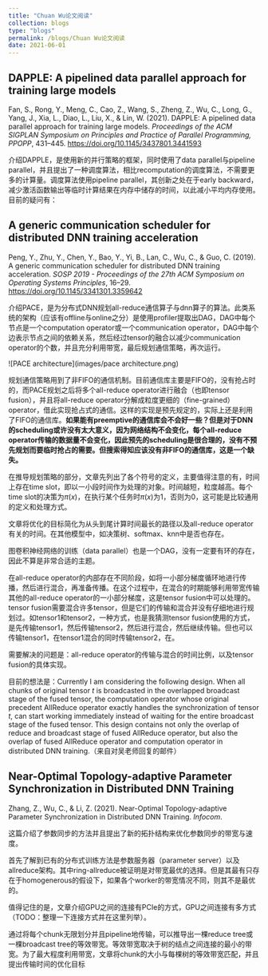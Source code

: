 ```yaml
---
title: "Chuan Wu论文阅读"
collection: blogs
type: "blogs"
permalink: /blogs/Chuan Wu论文阅读
date: 2021-06-01
---
```


## DAPPLE: A pipelined data parallel approach for training large models

Fan, S., Rong, Y., Meng, C., Cao, Z., Wang, S., Zheng, Z., Wu, C., Long, G., Yang, J., Xia, L., Diao, L., Liu, X., & Lin, W. (2021). DAPPLE: A pipelined data parallel approach for training large models. *Proceedings of the ACM SIGPLAN Symposium on Principles and Practice of Parallel Programming, PPOPP*, 431–445. https://doi.org/10.1145/3437801.3441593

介绍DAPPLE，是使用新的并行策略的框架，同时使用了data parallel与pipeline parallel，并且提出了一种调度算法，相比recomputation的调度算法，不需要更多的计算量。调度算法使用pipeline parallel，其创新之处在于early backward，减少激活函数输出等临时计算结果在内存中储存的时间，以此减小平均内存使用。目前的疑问有：

## A generic communication scheduler for distributed DNN training acceleration

Peng, Y., Zhu, Y., Chen, Y., Bao, Y., Yi, B., Lan, C., Wu, C., & Guo, C. (2019). A generic communication scheduler for distributed DNN training acceleration. *SOSP 2019 - Proceedings of the 27th ACM Symposium on Operating Systems Principles*, 16–29. https://doi.org/10.1145/3341301.3359642

介绍PACE，是为分布式DNN规划all-reduce通信算子与dnn算子的算法。此类系统的架构（应该有offline与online之分）是使用profiler提取出DAG，DAG中每个节点是一个computation operator或一个communication operator，DAG中每个边表示节点之间的依赖关系，然后经过tensor的融合以减少communication operator的个数，并且充分利用带宽，最后规划通信策略，再次运行。

![PACE architecture](images/pace architecture.png)

规划通信策略用到了非FIFO的通信机制。目前通信库主要是FIFO的，没有抢占时的，而PACE规划之后将多个all-reduce operator进行融合（也即tensor fusion），并且将all-reduce operator分解成粒度更细的（fine-grained）operator，借此实现抢占式的通信。这样的实现是预先规定的，实际上还是利用了FIFO的通信库。**如果能有preemptive的通信库会不会好一些？但是对于DNN的scheduling或许没有太大意义，因为网络结构不会变化，每个all-reduce operator传输的数据量不会变化，因此预先的scheduling是很合理的，没有不预先规划而要临时抢占的需要。但搜索得知应该没有非FIFO的通信库，这是一个缺失。**

在推导规划策略的部分，文章先列出了各个符号的定义，主要值得注意的有，时间上存在time slot，即以一小段时间作为处理的对象。时间越短，粒度越高。每个time slot的决策为$\pi(x)$，在执行某个任务时$\pi(x)$为1，否则为0，这可能是比较通用的定义和处理方式。

文章将优化的目标简化为从头到尾计算时间最长的路径以及all-reduce operator有关的时间。在其他模型中，如决策树、softmax、knn中是否也存在。

图卷积神经网络的训练（data parallel）也是一个DAG，没有一定要有环的存在，因此不算是非常合适的主题。

在all-reduce operator的内部存在不同阶段，如将一小部分梯度循环地进行传播，然后进行混合，再准备传播。在这个过程中，在混合的时期能够利用带宽传输其他的all-reduce operator的一小部分梯度，这是tensor fusion中可以处理的。tensor fusion需要混合许多tensor，但是它们的传输和混合并没有仔细地进行规划过。如tensor1和tensor2，一种方式，也是我猜测tensor fusion使用的方式，是先传输tensor1，然后传输tensor2，然后进行混合，然后继续传输。但也可以传输tensor1，在tensor1混合的同时传输tensor2，在。

需要解决的问题是：all-reduce operator的传输与混合的时间比例，以及tensor fusion的具体实现。

目前的想法是：Currently I am considering the following design. When all chunks of original tensor *t* is broadcasted in the overlapped broadcast stage of the fused tensor, the computation operator whose original precedent AllReduce operator exactly handles the synchronization of tensor *t*, can start working immediately instead of waiting for the entire broadcast stage of the fused tensor. This design contains not only the overlap of reduce and broadcast stage of fused AllReduce operator, but also the overlap of fused AllReduce operator and computation operator in distributed DNN training.（来自对吴老师回复的邮件）

## Near-Optimal Topology-adaptive Parameter Synchronization in Distributed DNN Training

Zhang, Z., Wu, C., & Li, Z. (2021). Near-Optimal Topology-adaptive Parameter Synchronization in Distributed DNN Training. *Infocom*.

这篇介绍了参数同步的方法并且提出了新的拓扑结构来优化参数同步的带宽与速度。

首先了解到已有的分布式训练方法是参数服务器（parameter server）以及allreduce架构。其中ring-allreduce被证明是对带宽最优的选择。但是其最有只存在于homogenerous的假设下，如果各个worker的带宽情况不同，则其不是最优的。

值得记住的是，文章介绍GPU之间的连接有PCIe的方式，GPU之间连接有多方式（TODO：整理一下连接方式并在这里列举）。

通过将每个chunk无限划分并且pipeline地传输，可以推导出一棵reduce tree或一棵broadcast tree的等效带宽。等效带宽取决于树的结点之间连接的最小的带宽。为了最大程度利用带宽，文章将chunk的大小与每棵树的等效带宽匹配，并且提出传输时间的优化目标

